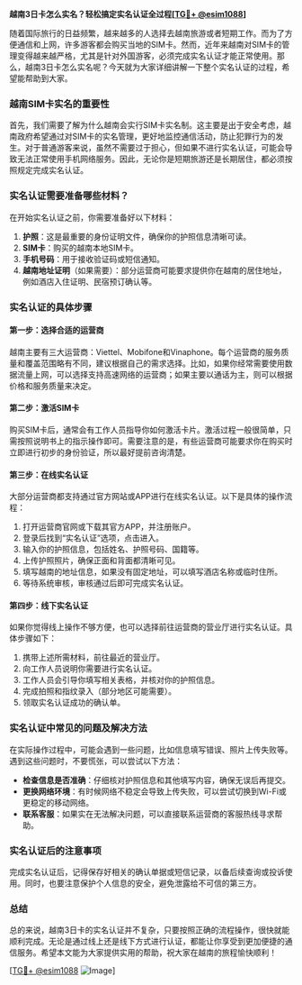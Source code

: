 **越南3日卡怎么实名？轻松搞定实名认证全过程[[TG💪+ @esim1088](https://t.me/s/esim1088)]**

随着国际旅行的日益频繁，越来越多的人选择去越南旅游或者短期工作。而为了方便通信和上网，许多游客都会购买当地的SIM卡。然而，近年来越南对SIM卡的管理变得越来越严格，尤其是针对外国游客，必须完成实名认证才能正常使用。那么，越南3日卡怎么实名呢？今天就为大家详细讲解一下整个实名认证的过程，希望能帮助到大家。

### 越南SIM卡实名的重要性

首先，我们需要了解为什么越南会实行SIM卡实名制。这主要是出于安全考虑，越南政府希望通过对SIM卡的实名管理，更好地监控通信活动，防止犯罪行为的发生。对于普通游客来说，虽然不需要过于担心，但如果不进行实名认证，可能会导致无法正常使用手机网络服务。因此，无论你是短期旅游还是长期居住，都必须按照规定完成实名认证。

### 实名认证需要准备哪些材料？

在开始实名认证之前，你需要准备好以下材料：

1. **护照**：这是最重要的身份证明文件，确保你的护照信息清晰可读。
2. **SIM卡**：购买的越南本地SIM卡。
3. **手机号码**：用于接收验证码或短信通知。
4. **越南地址证明**（如果需要）：部分运营商可能要求提供你在越南的居住地址，例如酒店入住证明、民宿预订确认等。

### 实名认证的具体步骤

#### 第一步：选择合适的运营商

越南主要有三大运营商：Viettel、Mobifone和Vinaphone。每个运营商的服务质量和覆盖范围略有不同，建议根据自己的需求选择。比如，如果你经常需要使用数据流量上网，可以选择支持高速网络的运营商；如果主要以通话为主，则可以根据价格和服务质量来决定。

#### 第二步：激活SIM卡

购买SIM卡后，通常会有工作人员指导你如何激活卡片。激活过程一般很简单，只需按照说明书上的指示操作即可。需要注意的是，有些运营商可能要求你在购买时立即进行初步的身份验证，所以最好提前咨询清楚。

#### 第三步：在线实名认证

大部分运营商都支持通过官方网站或APP进行在线实名认证。以下是具体的操作流程：

1. 打开运营商官网或下载其官方APP，并注册账户。
2. 登录后找到“实名认证”选项，点击进入。
3. 输入你的护照信息，包括姓名、护照号码、国籍等。
4. 上传护照照片，确保正面和背面都清晰可见。
5. 填写越南的地址信息，如果没有固定地址，可以填写酒店名称或临时住所。
6. 等待系统审核，审核通过后即可完成实名认证。

#### 第四步：线下实名认证

如果你觉得线上操作不够方便，也可以选择前往运营商的营业厅进行实名认证。具体步骤如下：

1. 携带上述所需材料，前往最近的营业厅。
2. 向工作人员说明你需要进行实名认证。
3. 工作人员会引导你填写相关表格，并核对你的护照信息。
4. 完成拍照和指纹录入（部分地区可能需要）。
5. 领取实名认证成功的确认单。

### 实名认证中常见的问题及解决方法

在实际操作过程中，可能会遇到一些问题，比如信息填写错误、照片上传失败等。遇到这些问题时，不要慌张，可以尝试以下方法：

- **检查信息是否准确**：仔细核对护照信息和其他填写内容，确保无误后再提交。
- **更换网络环境**：有时候网络不稳定会导致上传失败，可以尝试切换到Wi-Fi或更稳定的移动网络。
- **联系客服**：如果实在无法解决问题，可以直接联系运营商的客服热线寻求帮助。

### 实名认证后的注意事项

完成实名认证后，记得保存好相关的确认单据或短信记录，以备后续查询或投诉使用。同时，也要注意保护个人信息的安全，避免泄露给不可信的第三方。

### 总结

总的来说，越南3日卡的实名认证并不复杂，只要按照正确的流程操作，很快就能顺利完成。无论是通过线上还是线下方式进行认证，都能让你享受到更加便捷的通信服务。希望本文能为大家提供实用的帮助，祝大家在越南的旅程愉快顺利！

[[TG💪+ @esim1088](https://t.me/s/esim1088) ![Image](https://i.postimg.cc/4NQfJmqS/Snipaste-2025-05-13-00-14-12.png)]
